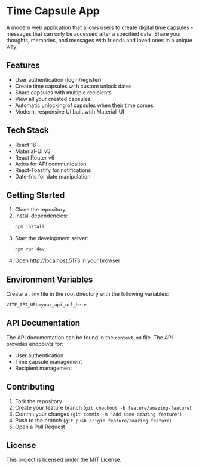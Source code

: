 # Time Capsule App

A modern web application that allows users to create digital time capsules - messages that can only be accessed after a specified date. Share your thoughts, memories, and messages with friends and loved ones in a unique way.

## Features

- User authentication (login/register)
- Create time capsules with custom unlock dates
- Share capsules with multiple recipients
- View all your created capsules
- Automatic unlocking of capsules when their time comes
- Modern, responsive UI built with Material-UI

## Tech Stack

- React 18
- Material-UI v5
- React Router v6
- Axios for API communication
- React-Toastify for notifications
- Date-fns for date manipulation

## Getting Started

1. Clone the repository
2. Install dependencies:
   ```bash
   npm install
   ```
3. Start the development server:
   ```bash
   npm run dev
   ```
4. Open [http://localhost:5173](http://localhost:5173) in your browser

## Environment Variables

Create a `.env` file in the root directory with the following variables:

```env
VITE_API_URL=your_api_url_here
```

## API Documentation

The API documentation can be found in the `context.md` file. The API provides endpoints for:
- User authentication
- Time capsule management
- Recipient management

## Contributing

1. Fork the repository
2. Create your feature branch (`git checkout -b feature/amazing-feature`)
3. Commit your changes (`git commit -m 'Add some amazing feature'`)
4. Push to the branch (`git push origin feature/amazing-feature`)
5. Open a Pull Request

## License

This project is licensed under the MIT License.
